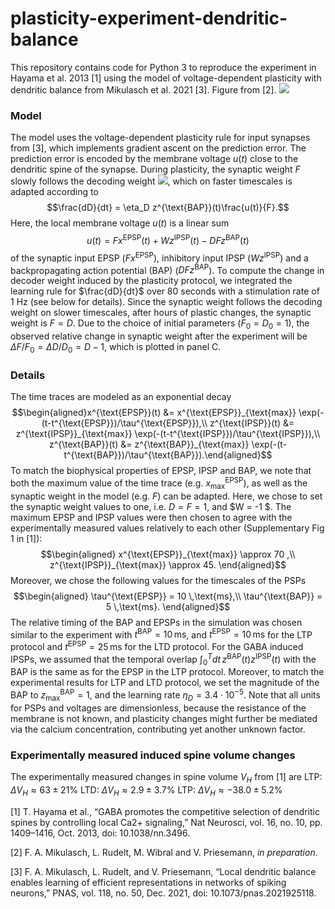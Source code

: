 # plasticity-experiment-dendritic-balance
This repository contains code for Python 3 to reproduce the experiment in Hayama et al. 2013 [1] using the model of voltage-dependent plasticity with dendritic balance from Mikulasch et al. 2021 [3]. Figure from [2].
![](https://pad.gwdg.de/uploads/c4ea241992182d482dec04a57.png)

### Model
The model uses the voltage-dependent plasticity rule for input synapses from [3], which implements gradient ascent on the prediction error. The prediction error is encoded by the membrane voltage $u(t)$ close to the dendritic spine of the synapse. During plasticity, the synaptic weight $F$ slowly follows the decoding weight <img src="https://render.githubusercontent.com/render/math?math=D">, which on faster timescales is adapted according to
$$\frac{dD}{dt} = \eta_D z^{\text{BAP}}(t)\frac{u(t)}{F}.$$ Here, the local membrane voltage $u(t)$ is a linear sum
$$u(t) = F x^{\text{EPSP}}(t) + W z^{\text{IPSP}}(t) - D F z^{\text{BAP}}(t)$$ of the synaptic input EPSP ($F x^{\text{EPSP}}$), inhibitory input IPSP ($W z^{\text{IPSP}}$) and a backpropagating action potential (BAP) ($DFz^{\text{BAP}}$). To compute the change in decoder weight induced by the plasticity protocol, we integrated the learning rule for $\frac{dD}{dt}$ over 80 seconds with a stimulation rate of 1 Hz (see below for details).
Since the synaptic weight follows the decoding weight on slower timescales, after hours of plastic changes, the synaptic weight is $F=D$. Due to the choice of initial parameters ($F_0 = D_0 = 1$), the observed relative change in synaptic weight after the experiment will be $\Delta F/F_0 = \Delta D/D_0 = D-1$, which is plotted in panel C.

### Details
The time traces are modeled as an exponential decay $$\begin{aligned}x^{\text{EPSP}}(t) &= x^{\text{EPSP}}_{\text{max}} \exp(-(t-t^{\text{EPSP}})/\tau^{\text{EPSP}}),\\
z^{\text{IPSP}}(t) &= z^{\text{IPSP}}_{\text{max}} \exp(-(t-t^{\text{IPSP}})/\tau^{\text{IPSP}}),\\ z^{\text{BAP}}(t) &= z^{\text{BAP}}_{\text{max}} \exp(-(t-t^{\text{BAP}})/\tau^{\text{BAP}}).\end{aligned}$$ To match the biophysical properties of EPSP, IPSP and BAP, we note that both the maximum value of the time trace (e.g. $x^{\text{EPSP}}_{\text{max}}$), as well as the synaptic weight in the model (e.g. $F$) can be adapted. Here, we chose to set the synaptic weight values to one, i.e. $D=F=1$, and $W = -1 $. The maximum EPSP and IPSP values were then chosen to agree with the experimentally measured values relatively to each other (Supplementary Fig 1 in [1]):
$$\begin{aligned}
x^{\text{EPSP}}_{\text{max}} \approx 70 ,\\
z^{\text{IPSP}}_{\text{max}} \approx 45.
\end{aligned}$$ Moreover, we chose the following values for the timescales of the PSPs
$$\begin{aligned}
\tau^{\text{EPSP}} = 10 \,\text{ms},\\
\tau^{\text{BAP}} = 5 \,\text{ms}.
\end{aligned}$$ The relative timing of the BAP and EPSPs in the simulation was chosen similar to the experiment with $t^{\text{BAP}} = 10\,\text{ms}$, and $t^{\text{EPSP}} = 10\,\text{ms}$ for the LTP protocol and  $t^{\text{EPSP}} = 25\,\text{ms}$ for the LTD protocol. For the GABA induced IPSPs, we assumed that the temporal overlap $\int_0^T dt\, z^{\text{BAP}}(t)z^{\text{IPSP}}(t)$ with the BAP is the same as for the EPSP in the LTP protocol.
Moreover, to match the experimental results for LTP and LTD protocol, we set the magnitude of the BAP to $z_{\text{max}}^{\text{BAP}} =1$, and the learning rate $\eta_D = 3.4\cdot 10^{-5}$. Note that all units for PSPs and voltages are dimensionless, because the resistance of the membrane is not known, and plasticity changes might further be mediated via the calcium concentration, contributing yet another unknown factor.

### Experimentally measured induced spine volume changes
The experimentally measured changes in spine volume $V_H$ from [1] are
LTP: $\Delta V_H \approx 63 \pm 21 \%$
LTD: $\Delta V_H \approx 2.9 \pm 3.7 \%$
LTP: $\Delta V_H \approx - 38.0 \pm 5.2 \%$

[1] T. Hayama et al., “GABA promotes the competitive selection of dendritic spines by controlling local Ca2+ signaling,” Nat Neurosci, vol. 16, no. 10, pp. 1409–1416, Oct. 2013, doi: 10.1038/nn.3496.

[2] F. A. Mikulasch, L. Rudelt, M. Wibral and V. Priesemann, *in preparation*.

[3] F. A. Mikulasch, L. Rudelt, and V. Priesemann, “Local dendritic balance enables learning of efficient representations in networks of spiking neurons,” PNAS, vol. 118, no. 50, Dec. 2021, doi: 10.1073/pnas.2021925118.
